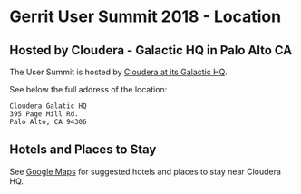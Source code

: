 # Gerrit User Summit 2018 - Location

## Hosted by Cloudera - Galactic HQ in Palo Alto CA

The User Summit is hosted by [Cloudera at its Galactic HQ](https://goo.gl/maps/G197eaEUEgv).

See below the full address of the location:

```
Cloudera Galatic HQ
395 Page Mill Rd.
Palo Alto, CA 94306
```

## Hotels and Places to Stay

See [Google Maps](https://www.google.com/maps/search/hotels+near+cloudera+palo+alto+CA/@37.4252525,-122.1768226,13z/data=!3m1!4b1)
for suggested hotels and places to stay near Cloudera HQ.